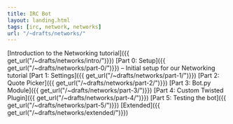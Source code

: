 ```yaml
---
title: IRC Bot
layout: landing.html
tags: [irc, network, networks]
url: "/~drafts/networks/"
---
```



[Introduction to the Networking tutorial]({{ get_url("/~drafts/networks/intro/")}})
[Part 0: Setup]({{ get_url("/~drafts/networks/part-0/")}}) – Initial setup for our Networking tutorial
[Part 1: Settings]({{ get_url("/~drafts/networks/part-1/")}})
[Part 2: Quote Picker]({{ get_url("/~drafts/networks/part-2/")}})
[Part 3: Bot.py Module]({{ get_url("/~drafts/networks/part-3/")}})
[Part 4: Custom Twisted Plugin]({{ get_url("/~drafts/networks/part-4/")}})
[Part 5: Testing the bot]({{ get_url("/~drafts/networks/part-5/")}})
[Extended]({{ get_url("/~drafts/networks/extended/")}})